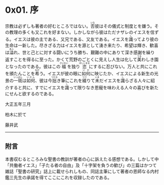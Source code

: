 # 0x01. 序

<p class="paragraph">宗教は必ずしも著者の好むところではない。<ruby><rb>否</rb><rp>（</rp><rt>いな</rt><rp>）</rp></ruby>彼はその儀式と制度とを嫌う。その教理の多くも又これを好まない。しかしながら彼はただナザレのイエスを信ずる。イエスは彼の主である、又兄である、又友である。イエスを<ruby><rb>識</rb><rp>（</rp><rt>し</rt><rp>）</rp></ruby>ってより彼の生命は一新した。尽きざる力はイエスを源として湧き来たり、希望は輝き、歓喜は<ruby><rb>溢</rb><rp>（</rp><rt>あふ</rt><rp>）</rp></ruby>れ、世と己とに対する闘いにうち勝ち、艱難の中にありて深き感謝を繰り返すことを得るに至った。かくて荒野のごとくに見えし人生は化して<ruby><rb>美</rb><rp>（</rp><rt>うる</rt><rp>）</rp></ruby>わしき園となったのである。彼はこの<ruby><rb>福</rb><rp>（</rp><rt>さいわい</rt><rp>）</rp></ruby>を独り<ruby><rb>恣</rb><rp>（</rp><rt>ほしいまま</rt><rp>）</rp></ruby>にするに忍びない。万人と共にこれを頒たんことを<ruby><rb>希</rb><rp>（</rp><rt>ねが</rt><rp>）</rp></ruby>う。イエスが彼の眼に<ruby><rb>如何</rb><rp>（</rp><rt>いか</rt><rp>）</rp></ruby>に映じたか、イエスによる新生の光景の<ruby><rb>一斑</rb><rp>（</rp><rt>いっぱん</rt><rp>）</rp></ruby>は<ruby><rb>如何</rb><rp>（</rp><rt>いかん</rt><rp>）</rp></ruby>、彼は今<ruby><rb>拙</rb><rp>（</rp><rt>つたな</rt><rp>）</rp></ruby>き筆にこれを<ruby><rb>綴</rb><rp>（</rp><rt>つづ</rt><rp>）</rp></ruby>りて<ruby><rb>未</rb><rp>（</rp><rt>いま</rt><rp>）</rp></ruby>だイエスを<ruby><rb>識</rb><rp>（</rp><rt>し</rt><rp>）</rp></ruby>らざる人々に紹介すると共に、すでにイエスを<ruby><rb>識</rb><rp>（</rp><rt>し</rt><rp>）</rp></ruby>って限りなき恩寵を味わえる人々の喜びを新たにせんと欲するのである。</p>

大正五年三月

柏木に於て

藤井武

----

## 附言
本書収むるところみな聖書の教訓が著者の心に訴えたる感想である。しかして中「共働者イエス」「子たる者の自由」及「十字架を負うの歓び」の三篇はかつて雑誌「聖書の研究」誌上に載せられしもの、同誌主筆にして著者の恩師なる内村鑑三先生の承諾を得てここにこれを収録したのである。
